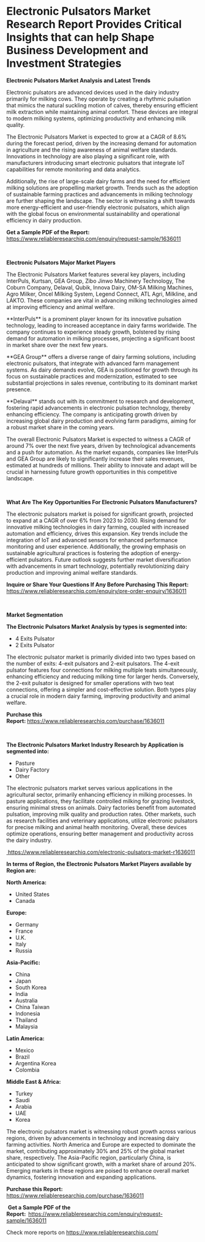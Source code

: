 <p><h1>Electronic Pulsators Market Research Report Provides Critical Insights that can help Shape Business Development and Investment Strategies</h1></p><p><strong>Electronic Pulsators Market Analysis and Latest Trends</strong></p>
<p><p>Electronic pulsators are advanced devices used in the dairy industry primarily for milking cows. They operate by creating a rhythmic pulsation that mimics the natural suckling motion of calves, thereby ensuring efficient milk extraction while maintaining animal comfort. These devices are integral to modern milking systems, optimizing productivity and enhancing milk quality.</p><p>The Electronic Pulsators Market is expected to grow at a CAGR of 8.6% during the forecast period, driven by the increasing demand for automation in agriculture and the rising awareness of animal welfare standards. Innovations in technology are also playing a significant role, with manufacturers introducing smart electronic pulsators that integrate IoT capabilities for remote monitoring and data analytics.</p><p>Additionally, the rise of large-scale dairy farms and the need for efficient milking solutions are propelling market growth. Trends such as the adoption of sustainable farming practices and advancements in milking technology are further shaping the landscape. The sector is witnessing a shift towards more energy-efficient and user-friendly electronic pulsators, which align with the global focus on environmental sustainability and operational efficiency in dairy production.</p></p>
<p><strong>Get a Sample PDF of the Report:&nbsp;</strong> <a href="https://www.reliableresearchiq.com/enquiry/request-sample/1636011?utm_campaign=3385&utm_medium=2&utm_source=Github&utm_content=ia&utm_term=23032025&utm_id=electronic-pulsators">https://www.reliableresearchiq.com/enquiry/request-sample/1636011</a></p>
<p>&nbsp;</p>
<p><strong>Electronic Pulsators Major Market Players</strong></p>
<p><p>The Electronic Pulsators Market features several key players, including InterPuls, Kurtsan, GEA Group, Zibo Jinwo Machinery Technology, The Coburn Company, Delaval, Qubik, Innova Dairy, OM-SA Milking Machines, Agro Milker, Oncel Milking System, Legend Connect, ATL Agri, Milkline, and LAKTO. These companies are vital in advancing milking technologies aimed at improving efficiency and animal welfare.</p><p>**InterPuls** is a prominent player known for its innovative pulsation technology, leading to increased acceptance in dairy farms worldwide. The company continues to experience steady growth, bolstered by rising demand for automation in milking processes, projecting a significant boost in market share over the next few years.</p><p>**GEA Group** offers a diverse range of dairy farming solutions, including electronic pulsators, that integrate with advanced farm management systems. As dairy demands evolve, GEA is positioned for growth through its focus on sustainable practices and modernization, estimated to see substantial projections in sales revenue, contributing to its dominant market presence.</p><p>**Delaval** stands out with its commitment to research and development, fostering rapid advancements in electronic pulsation technology, thereby enhancing efficiency. The company is anticipating growth driven by increasing global dairy production and evolving farm paradigms, aiming for a robust market share in the coming years.</p><p>The overall Electronic Pulsators Market is expected to witness a CAGR of around 7% over the next five years, driven by technological advancements and a push for automation. As the market expands, companies like InterPuls and GEA Group are likely to significantly increase their sales revenues, estimated at hundreds of millions. Their ability to innovate and adapt will be crucial in harnessing future growth opportunities in this competitive landscape.</p></p>
<p>&nbsp;</p>
<p><strong>What Are The Key Opportunities For Electronic Pulsators Manufacturers?</strong></p>
<p><p>The electronic pulsators market is poised for significant growth, projected to expand at a CAGR of over 6% from 2023 to 2030. Rising demand for innovative milking technologies in dairy farming, coupled with increased automation and efficiency, drives this expansion. Key trends include the integration of IoT and advanced sensors for enhanced performance monitoring and user experience. Additionally, the growing emphasis on sustainable agricultural practices is fostering the adoption of energy-efficient pulsators. Future outlook suggests further market diversification with advancements in smart technology, potentially revolutionizing dairy production and improving animal welfare standards.</p></p>
<p><strong>Inquire or Share Your Questions If Any Before Purchasing This Report:</strong> <a href="https://www.reliableresearchiq.com/enquiry/pre-order-enquiry/1636011?utm_campaign=3385&utm_medium=2&utm_source=Github&utm_content=ia&utm_term=23032025&utm_id=electronic-pulsators">https://www.reliableresearchiq.com/enquiry/pre-order-enquiry/1636011</a></p>
<p>&nbsp;</p>
<p><strong>Market Segmentation</strong></p>
<p><strong>The Electronic Pulsators Market Analysis by types is segmented into:</strong></p>
<p><ul><li>4 Exits Pulsator</li><li>2 Exits Pulsator</li></ul></p>
<p><p>The electronic pulsator market is primarily divided into two types based on the number of exits: 4-exit pulsators and 2-exit pulsators. The 4-exit pulsator features four connections for milking multiple teats simultaneously, enhancing efficiency and reducing milking time for larger herds. Conversely, the 2-exit pulsator is designed for smaller operations with two teat connections, offering a simpler and cost-effective solution. Both types play a crucial role in modern dairy farming, improving productivity and animal welfare.</p></p>
<p><strong>Purchase this Report:&nbsp;</strong><a href="https://www.reliableresearchiq.com/purchase/1636011?utm_campaign=3385&utm_medium=2&utm_source=Github&utm_content=ia&utm_term=23032025&utm_id=electronic-pulsators">https://www.reliableresearchiq.com/purchase/1636011</a></p>
<p>&nbsp;</p>
<p><strong>The Electronic Pulsators Market Industry Research by Application is segmented into:</strong></p>
<p><ul><li>Pasture</li><li>Dairy Factory</li><li>Other</li></ul></p>
<p><p>The electronic pulsators market serves various applications in the agricultural sector, primarily enhancing efficiency in milking processes. In pasture applications, they facilitate controlled milking for grazing livestock, ensuring minimal stress on animals. Dairy factories benefit from automated pulsation, improving milk quality and production rates. Other markets, such as research facilities and veterinary applications, utilize electronic pulsators for precise milking and animal health monitoring. Overall, these devices optimize operations, ensuring better management and productivity across the dairy industry.</p></p>
<p><a href="https://www.reliableresearchiq.com/electronic-pulsators-market-r1636011?utm_campaign=3385&utm_medium=2&utm_source=Github&utm_content=ia&utm_term=23032025&utm_id=electronic-pulsators">&nbsp;https://www.reliableresearchiq.com/electronic-pulsators-market-r1636011</a></p>
<p><strong>In terms of Region, the Electronic Pulsators Market Players available by Region are:</strong></p>
<p>
    <p> <strong> North America: </strong>
        <ul>
            <li>United States</li>
            <li>Canada</li>
        </ul>
        </p> 
    <p> <strong> Europe: </strong>
        <ul>
            <li>Germany</li>
            <li>France</li>
            <li>U.K.</li>
            <li>Italy</li>
            <li>Russia</li>
        </ul>
        </p> 
    <p> <strong> Asia-Pacific: </strong>
        <ul>
            <li>China</li>
            <li>Japan</li>
            <li>South Korea</li>
            <li>India</li>
            <li>Australia</li>
            <li>China Taiwan</li>
            <li>Indonesia</li>
            <li>Thailand</li>
            <li>Malaysia</li>
        </ul>
        </p> 
    <p> <strong> Latin America: </strong>
        <ul>
            <li>Mexico</li>
            <li>Brazil</li>
            <li>Argentina Korea</li>
            <li>Colombia</li>
        </ul>
        </p> 
    <p> <strong> Middle East & Africa: </strong>
        <ul>
            <li>Turkey</li>
            <li>Saudi</li>
            <li>Arabia</li>
            <li>UAE</li>
            <li>Korea</li>
        </ul>
    </p>
    </p>
<p><p>The electronic pulsators market is witnessing robust growth across various regions, driven by advancements in technology and increasing dairy farming activities. North America and Europe are expected to dominate the market, contributing approximately 30% and 25% of the global market share, respectively. The Asia-Pacific region, particularly China, is anticipated to show significant growth, with a market share of around 20%. Emerging markets in these regions are poised to enhance overall market dynamics, fostering innovation and expanding applications.</p></p>
<p><strong>Purchase this Report: </strong><a href="https://www.reliableresearchiq.com/purchase/1636011?utm_campaign=3385&utm_medium=2&utm_source=Github&utm_content=ia&utm_term=23032025&utm_id=electronic-pulsators">https://www.reliableresearchiq.com/purchase/1636011</a></p>
<p>&nbsp;<strong>Get a Sample PDF of the Report:&nbsp;&nbsp;</strong><a href="https://www.reliableresearchiq.com/enquiry/request-sample/1636011?utm_campaign=3385&utm_medium=2&utm_source=Github&utm_content=ia&utm_term=23032025&utm_id=electronic-pulsators">https://www.reliableresearchiq.com/enquiry/request-sample/1636011</a></p>
<p><strong></strong></p>
<p>Check more reports on <a href="https://www.reliableresearchiq.com/?utm_campaign=3385&utm_medium=2&utm_source=Github&utm_content=ia&utm_term=23032025&utm_id=electronic-pulsators">https://www.reliableresearchiq.com/</a></p>